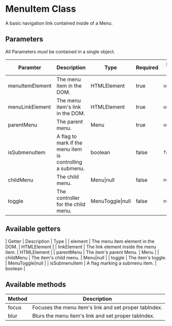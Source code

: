 # MenuItem Class

A basic navigation link contained inside of a Menu.

## Parameters

All Parameters _must_ be contained in a single object.

| Paramter | Description | Type | Required | Default Value |
| --- | --- | --- | --- | --- |
| menuItemElement | The menu item in the DOM. | HTMLElement | true | `undefined` |
| menuLinkElement | The menu item's link in the DOM. | HTMLElement | true | `undefined` |
| parentMenu | The parent menu. | Menu | true | `undefined` |
| isSubmenuItem | A flag to mark if the menu item is controlling a submenu. | boolean | false | `false` |
| childMenu | The child menu. | Menu\|null | false | `null` |
| toggle | The controller for the child menu. | MenuToggle\|null | false | `null` |

## Available getters

| Getter |  Description | Type |
| element | The menu item element in the DOM. | HTMLElement |
| linkElement | The link element inside the menu item. | HTMLElement |
| parentMenu | The item's parent Menu. | Menu |
| childMenu | The item's child menu. | Menu|null |
| toggle | The item's toggle. | MenuToggle|null |
| isSubmenuItem | A flag marking a submenu item. | boolean |

## Available methods

| Method | Description |
| --- | --- |
| focus | Focuses the menu item's link and set proper tabIndex. |
| blur | Blurs the menu item's link and set proper tabIndex. |
